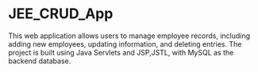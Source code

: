 # JEE_CRUD_App
This web application allows users to manage employee records, including adding new employees, updating information, and deleting entries. The project is built using Java Servlets and JSP,JSTL, with MySQL as the backend database.
